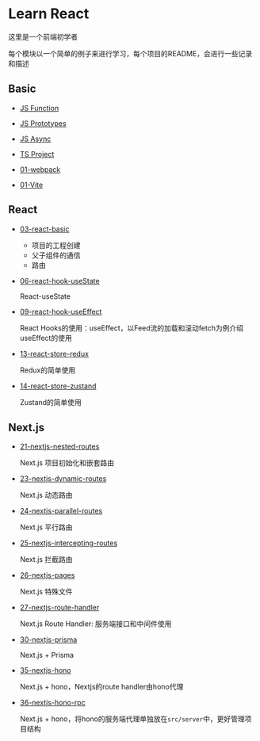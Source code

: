 # Learn React

这里是一个前端初学者

每个模块以一个简单的例子来进行学习，每个项目的README，会进行一些记录和描述
## Basic

- [JS Function](https://github.com/huiru-wang/frontend-code-snippet/blob/main/00-frontend-basic/01-JS-Function.md#JavaScriptFunction)

- [JS Prototypes](https://github.com/huiru-wang/frontend-code-snippet/blob/main/00-frontend-basic/02-JS-Prototypes.md#prototypes)

- [JS Async](https://github.com/huiru-wang/frontend-code-snippet/blob/main/00-frontend-basic/03-JS-Async.md#async)
    

- [TS Project](https://github.com/huiru-wang/frontend-code-snippet/blob/main/00-frontend-basic/10-TS.md#typescript)
   

- [01-webpack](https://github.com/huiru-wang/frontend-code-snippet/tree/main/01-webpack)

- [01-Vite](https://github.com/huiru-wang/frontend-code-snippet/tree/main/01-vite)

## React
- [03-react-basic](https://github.com/huiru-wang/frontend-code-snippet/tree/main/05-react-basic#03-react-basic)
    
    - 项目的工程创建
    - 父子组件的通信
    - 路由

- [06-react-hook-useState](https://github.com/huiru-wang/frontend-code-snippet/tree/main/06-react-hook-useState#06-react-hook-useState)

    React-useState

- [09-react-hook-useEffect](https://github.com/huiru-wang/frontend-code-snippet/tree/main/09-react-hook-useEffect#09-react-hook-useEffect)

    React Hooks的使用：useEffect，以Feed流的加载和滚动fetch为例介绍useEffect的使用

- [13-react-store-redux](https://github.com/huiru-wang/frontend-code-snippet/tree/main/13-react-store-redux#13-react-store-redux)

    Redux的简单使用

- [14-react-store-zustand](https://github.com/huiru-wang/frontend-code-snippet/tree/main/14-react-store-zustand#14-react-store-zustand)

    Zustand的简单使用

## Next.js
- [21-nextjs-nested-routes](https://github.com/huiru-wang/frontend-code-snippet/tree/main/21-nextjs-nested-routes#21-nextjs-nested-routes)

    Next.js 项目初始化和嵌套路由

- [23-nextjs-dynamic-routes](https://github.com/huiru-wang/frontend-code-snippet/tree/main/23-nextjs-dynamic-routes#23-nextjs-dynamic-routes)

    Next.js 动态路由

- [24-nextjs-parallel-routes](https://github.com/huiru-wang/frontend-code-snippet/tree/main/24-nextjs-parallel-routes#24-nextjs-parallel-routes)

    Next.js 平行路由

- [25-nextjs-intercepting-routes](https://github.com/huiru-wang/frontend-code-snippet/tree/main/25-nextjs-intercepting-routes)

    Next.js 拦截路由

- [26-nextjs-pages](https://github.com/huiru-wang/frontend-code-snippet/tree/main/26-nextjs-pages#26-nextjs-pages)

    Next.js 特殊文件

- [27-nextjs-route-handler](https://github.com/huiru-wang/frontend-code-snippet/tree/main/27-nextjs-route-handler#27-nextjs-route-handler)

    Next.js Route Handler: 服务端接口和中间件使用

- [30-nextjs-prisma](https://github.com/huiru-wang/frontend-code-snippet/tree/main/30-nextjs-prisma#30-nextjs-prisma)

    Next.js + Prisma

- [35-nextjs-hono](https://github.com/huiru-wang/frontend-code-snippet/tree/main/35-nextjs-hono#35-nextjs-hono)

    Next.js + hono，Nextjs的route handler由hono代理

- [36-nextjs-hono-rpc](https://github.com/huiru-wang/frontend-code-snippet/tree/main/36-nextjs-hono-rpc#36-nextjs-hono-rpc)

    Next.js + hono，将hono的服务端代理单独放在`src/server`中，更好管理项目结构